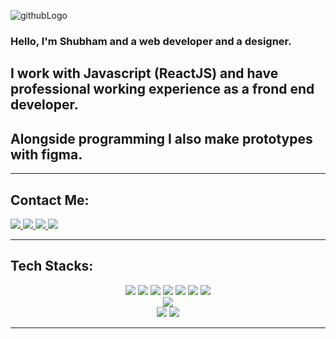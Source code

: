 <p align="center">

![githubLogo](https://user-images.githubusercontent.com/105226707/212465966-e8e6825a-09ab-4a09-939b-f3721f2ce887.png)

</p>

### Hello, I'm Shubham and a web developer and a designer. 

## I work with Javascript (ReactJS) and have professional working experience as a frond end developer. 
## Alongside programming I also make prototypes with figma.

<hr/>

## Contact Me:

  <a href = "mailto: tamrakarshubham23@gmail.com">
    <img src='https://img.shields.io/badge/Gmail-D14836?style=for-the-badge&logo=gmail&logoColor=white' />
  </a>
 
  
   <a href = "https://www.linkedin.com/in/shubham-tamrakar-790b03228/">
    <img src='https://img.shields.io/badge/LinkedIn-0077B5?style=for-the-badge&logo=linkedin&logoColor=white' />
  </a>
  
  
  <a href = "https://www.instagram.com/shubhh.t/">
    <img src='https://img.shields.io/badge/Instagram-E4405F?style=for-the-badge&logo=instagram&logoColor=white' />
  </a>
  
   <a href = "https://medium.com/@tamrakarshubham23">
    <img src='https://img.shields.io/badge/Medium-12100E?style=for-the-badge&logo=medium&logoColor=white' />
  </a>
   
<hr/>
  
  ## Tech Stacks:
  <p align="center">
   <img src='https://img.shields.io/badge/HTML5-E34F26?style=for-the-badge&logo=html5&logoColor=white' />
   <img src='https://img.shields.io/badge/CSS3-1572B6?style=for-the-badge&logo=css3&logoColor=white' />
   <img src='https://img.shields.io/badge/Sass-CC6699?style=for-the-badge&logo=sass&logoColor=white' />
   <img src='https://img.shields.io/badge/styled--components-DB7093?style=for-the-badge&logo=styled-components&logoColor=white' />
   <img src='https://img.shields.io/badge/JavaScript-323330?style=for-the-badge&logo=javascript&logoColor=F7DF1E' />
   <img src='https://img.shields.io/badge/React-20232A?style=for-the-badge&logo=react&logoColor=61DAFB' />
   <img src='https://img.shields.io/badge/Redux-593D88?style=for-the-badge&logo=redux&logoColor=white' />
  <br />
   <img src="https://img.shields.io/badge/Figma-F24E1E?style=for-the-badge&logo=figma&logoColor=white" />
  <br />
   <img src="https://img.shields.io/badge/Bitbucket-0747a6?style=for-the-badge&logo=bitbucket&logoColor=white" />
   <img src="	https://img.shields.io/badge/GitHub-100000?style=for-the-badge&logo=github&logoColor=white"/>
  </p>
  <hr/>

